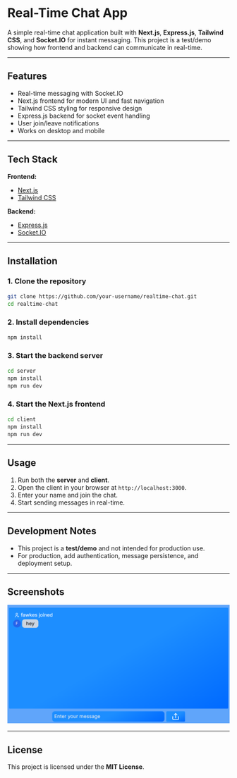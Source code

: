 # Real-Time Chat App

A simple real-time chat application built with **Next.js**, **Express.js**, **Tailwind CSS**, and **Socket.IO** for instant messaging. This project is a test/demo showing how frontend and backend can communicate in real-time.

---

## Features

* Real-time messaging with Socket.IO
* Next.js frontend for modern UI and fast navigation
* Tailwind CSS styling for responsive design
* Express.js backend for socket event handling
* User join/leave notifications
* Works on desktop and mobile

---

## Tech Stack

**Frontend:**

* [Next.js](https://nextjs.org/)
* [Tailwind CSS](https://tailwindcss.com/)

**Backend:**

* [Express.js](https://expressjs.com/)
* [Socket.IO](https://socket.io/)

---

## Installation

### 1. Clone the repository

```bash
git clone https://github.com/your-username/realtime-chat.git
cd realtime-chat
```

### 2. Install dependencies

```bash
npm install
```

### 3. Start the backend server

```bash
cd server
npm install
npm run dev
```

### 4. Start the Next.js frontend

```bash
cd client
npm install
npm run dev
```

---

## Usage

1. Run both the **server** and **client**.
2. Open the client in your browser at `http://localhost:3000`.
3. Enter your name and join the chat.
4. Start sending messages in real-time.

---

## Development Notes

* This project is a **test/demo** and not intended for production use.
* For production, add authentication, message persistence, and deployment setup.

---

## Screenshots

![Chat Screenshot](screenshot.png)

---

## License

This project is licensed under the **MIT License**.

